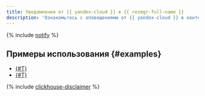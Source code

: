 ```yaml
---
title: Уведомления от {{ yandex-cloud }} в {{ resmgr-full-name }}
description: 'Ознакомьтесь с оповещениями от {{ yandex-cloud }} в контексте работы с {{ resmgr-name }}: как они помогают управлять ресурсами и взаимодействовать с облачной инфраструктурой.'
---
```


{% include [notify](../../_includes/support/notify.md) %}

## Примеры использования {#examples}

* [{#T}](../../functions/tutorials/monitoring.md)
* [{#T}](../../tutorials/security/alerts-monitoring.md)

{% include [clickhouse-disclaimer](../../_includes/clickhouse-disclaimer.md) %}
